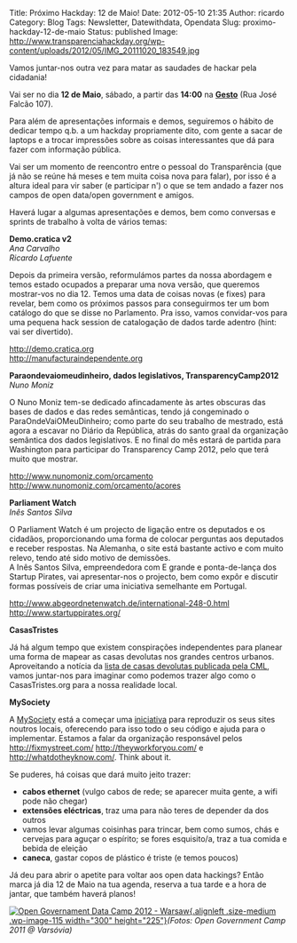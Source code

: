 Title: Próximo Hackday: 12 de Maio!
Date: 2012-05-10 21:35
Author: ricardo
Category: Blog
Tags: Newsletter, Datewithdata, Opendata
Slug: proximo-hackday-12-de-maio
Status: published
Image: http://www.transparenciahackday.org/wp-content/uploads/2012/05/IMG_20111020_183549.jpg

Vamos juntar-nos outra vez para matar as saudades de hackar pela cidadania!

Vai ser no dia **12 de Maio**, sábado, a partir das **14:00** na **[Gesto](http://www.gesto-coop-cultural.pt/ "Gesto Cooperativa Cultural")** (Rua José Falcão 107).

Para além de apresentações informais e demos, seguiremos o hábito de dedicar tempo q.b. a um hackday propriamente dito, com gente a sacar de laptops e a trocar impressões sobre as coisas interessantes que dá para fazer com informação pública.

Vai ser um momento de reencontro entre o pessoal do Transparência (que já não se reúne há meses e tem muita coisa nova para falar), por isso é a altura ideal para vir saber (e participar n') o que se tem andado a fazer nos campos de open data/open government e amigos.

Haverá lugar a algumas apresentações e demos, bem como conversas e sprints de trabalho à volta de vários temas:

**Demo.cratica v2**  
*Ana Carvalho*  
*Ricardo Lafuente*

Depois da primeira versão, reformulámos partes da nossa abordagem e temos estado ocupados a preparar uma nova versão, que queremos mostrar-vos no dia 12. Temos uma data de coisas novas (e fixes) para revelar, bem como os próximos passos para conseguirmos ter um bom catálogo do que se disse no Parlamento. Pra isso, vamos convidar-vos para uma pequena hack session de catalogação de dados tarde adentro (hint: vai ser divertido).

<http://demo.cratica.org>  
<http://manufacturaindependente.org>

**Paraondevaiomeudinheiro, dados legislativos, TransparencyCamp2012**  
*Nuno Moniz*

O Nuno Moniz tem-se dedicado afincadamente às artes obscuras das bases de dados e das redes semânticas, tendo já congeminado o ParaOndeVaiOMeuDinheiro; como parte do seu trabalho de mestrado, está agora a escavar no Diário da República, atrás do santo graal da organização semântica dos dados legislativos. E no final do mês estará de partida para Washington para participar do Transparency Camp 2012, pelo que terá muito que mostrar.

<http://www.nunomoniz.com/orcamento>  
<http://www.nunomoniz.com/orcamento/acores>

**Parliament Watch**  
*Inês Santos Silva*

O Parliament Watch é um projecto de ligação entre os deputados e os cidadãos, proporcionando uma forma de colocar perguntas aos deputados e receber respostas. Na Alemanha, o site está bastante activo e com muito relevo, tendo até sido motivo de demissões.  
A Inês Santos Silva, empreendedora com E grande e ponta-de-lança dos Startup Pirates, vai apresentar-nos o projecto, bem como expôr e discutir formas possíveis de criar uma iniciativa semelhante em Portugal.

<http://www.abgeordnetenwatch.de/international-248-0.html>  
<http://www.startuppirates.org/>

**CasasTristes**

Já há algum tempo que existem conspirações independentes para planear uma forma de mapear as casas devolutas nos grandes centros urbanos. Aproveitando a notícia da [lista de casas devolutas publicada pela CML](http://www.cm-lisboa.pt/archive/doc/CML_LevantamentoParqueEdificadoDevoluto.pdf), vamos juntar-nos para imaginar como podemos trazer algo como o CasasTristes.org para a nossa realidade local.

**MySociety**

A [MySociety](www.mysociety.org) está a começar uma [iniciativa](http://diy.mysociety.org/) para reproduzir os seus sites noutros locais, oferecendo para isso todo o seu código e ajuda para o implementar. Estamos a falar da organização responsável pelos <http://fixmystreet.com/> <http://theyworkforyou.com/> e <http://whatdotheyknow.com/>. Think about it.

Se puderes, há coisas que dará muito jeito trazer:

-   **cabos ethernet** (vulgo cabos de rede; se aparecer muita gente, a wifi pode não chegar)
-   **extensões eléctricas**, traz uma para não teres de depender da dos outros
-   vamos levar algumas coisinhas para trincar, bem como sumos, chás e cervejas para aguçar o espírito; se fores esquisito/a, traz a tua comida e bebida de eleição
-   **caneca**, gastar copos de plástico é triste (e temos poucos)

Já deu para abrir o apetite para voltar aos open data hackings? Então marca já dia 12 de Maio na tua agenda, reserva a tua tarde e a hora de jantar, que também haverá planos!

[![](http://www.transparenciahackday.org/wp-content/uploads/2012/05/IMG_20111021_111848-300x225.jpg "Open Governament Data Camp 2012 - Warsaw"){.alignleft .size-medium .wp-image-115 width="300" height="225"}](http://www.transparenciahackday.org/wp-content/uploads/2012/05/IMG_20111021_111848.jpg)*(Fotos: Open Government Camp 2011 @ Varsóvia)*
